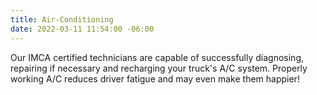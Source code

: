 ```yaml
---
title: Air-Conditioning
date: 2022-03-11 11:54:00 -06:00
---
```


Our IMCA certified technicians are capable of successfully diagnosing, repairing if necessary and recharging your truck's A/C system. Properly working A/C reduces driver fatigue and may even make them happier!